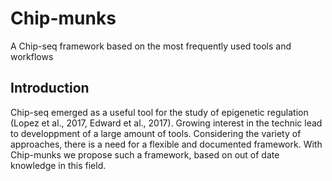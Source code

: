 # Chip-munks
A Chip-seq framework based on the most frequently used tools and workflows

## Introduction

Chip-seq emerged as a useful tool for the study of epigenetic regulation (Lopez et al., 2017, Edward et al., 2017). Growing interest in the technic lead to developpment of a large amount of tools. Considering the variety of approaches, there is a need for a flexible and documented framework. With Chip-munks we propose such a framework, based on out of date knowledge in this field.
